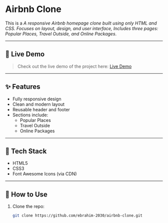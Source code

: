 # Airbnb Clone

This is a *A responsive Airbnb homepage clone built using only HTML and CSS. Focuses on layout, design, and user interface, Includes three pages: Popular Places, Travel Outside, and Online Packages*.

---

## 🚀 Live Demo

> Check out the live demo of the project here: [Live Demo](https://airbnb-clone-html-css-pi.vercel.app/index.html)

---

## ✨ Features

- Fully responsive design
- Clean and modern layout
- Reusable header and footer
- Sections include:
  - Popular Places
  - Travel Outside
  - Online Packages


---

## 🎨 Tech Stack

- HTML5
- CSS3
- Font Awesome Icons (via CDN)

---

## 📌 How to Use

1. Clone the repo:
   ```bash
   git clone https://github.com/ebrahim-2030/airbnb-clone.git

